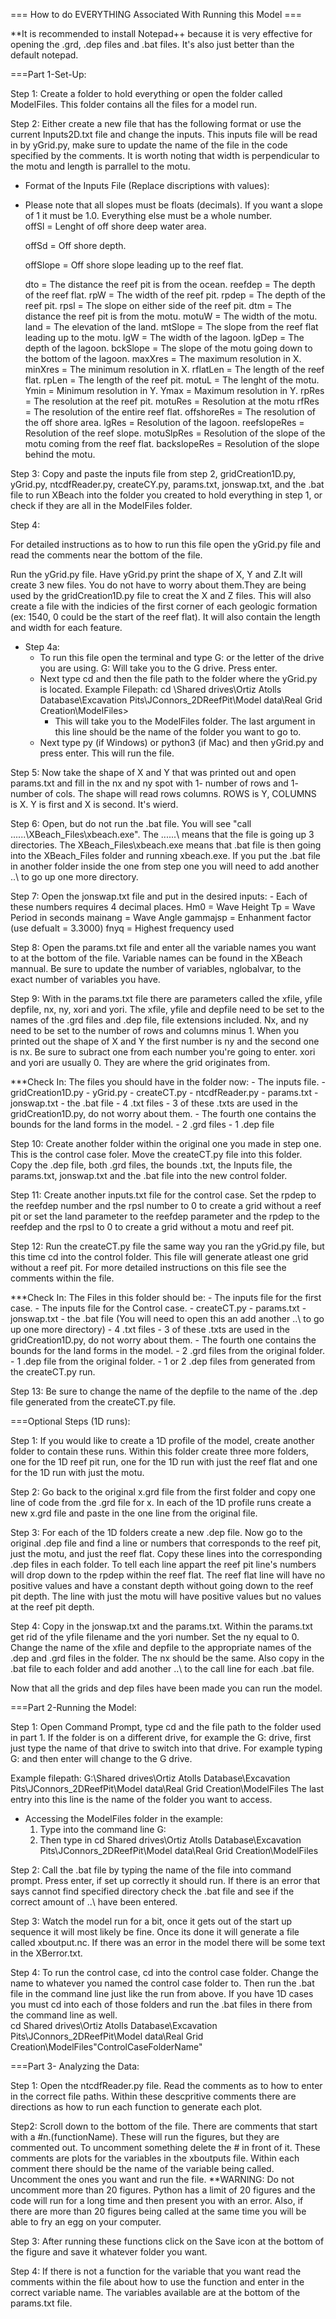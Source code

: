 === How to do EVERYTHING Associated With Running this Model ===

**It is recommended to install Notepad++ because it is very effective for opening
the .grd, .dep files and .bat files. It's also just better than the default notepad. 

===Part 1-Set-Up: 

Step 1: 
Create a folder to hold everything or open the folder called ModelFiles. This folder
contains all the files for a model run. 

Step 2: 
Either create a new file that has the following format or use the current
Inputs2D.txt file and change the inputs. This inputs file will be read in by 
yGrid.py, make sure to update the name of the file in the code specified by the 
comments. 
It is worth noting that width is perpendicular to the motu and length is parrallel
to the motu. 
- Format of the Inputs File (Replace discriptions with values): 
- Please note that all slopes must be floats (decimals). If you want a slope of 1 it must be 1.0. Everything else must be a whole number.  
	offSl = Lenght of off shore deep water area.
 
	offSd = Off shore depth.

	offSlope = Off shore slope leading up to the reef flat.

	dto = The distance the reef pit is from the ocean. 
	reefdep = The depth of the reef flat. 
	rpW = The width of the reef pit. 
	rpdep = The depth of the reef pit. 
	rpsl = The slope on either side of the reef pit. 
	dtm = The distance the reef pit is from the motu. 
	motuW = The width of the motu.
	land = The elevation of the land. 
	mtSlope = The slope from the reef flat leading up to the motu. 
	lgW = The width of the lagoon. 
	lgDep = The depth of the lagoon.
	bckSlope = The slope of the motu going down to the bottom of the lagoon.
	maxXres = The maximum resolution in X.
	minXres = The minimum resolution in X.
	rflatLen = The length of the reef flat. 
	rpLen = The length of the reef pit. 
	motuL = The lenght of the motu. 
	Ymin = Minimum resolution in Y. 
	Ymax = Maximum resolution in Y.
	rpRes = The resolution at the reef pit. 
	motuRes = Resolution at the motu
	rfRes = The resolution of the entire reef flat. 
	offshoreRes = The resolution of the off shore area. 
	lgRes = Resolution of the lagoon.
	reefslopeRes = Resolution of the reef slope. 
	motuSlpRes = Resolution of the slope of the motu coming from the reef flat. 
	backslopeRes = Resolution of the slope behind the motu. 
	
Step 3: 
Copy and paste the inputs file from step 2, gridCreation1D.py, yGrid.py,
ntcdfReader.py, createCY.py, params.txt, jonswap.txt, and the .bat file to run XBeach into 
the folder you created to hold everything in step 1, or check if they are all in the ModelFiles
folder. 

Step 4: 

For detailed instructions as to how to run this file open the yGrid.py file and 
read the comments near the bottom of the file. 

Run the yGrid.py file. Have yGrid.py print the shape of X, Y and Z.It will 
create 3 new files. You do not have to worry about them.They are being used 
by the gridCreation1D.py file to creat the X and Z files. This will also create 
a file with the indicies of the first corner of each geologic formation (ex: 1540, 0
could be the start of the reef flat). It will also contain the length and width for
each feature. 

 - Step 4a: 
	- To run this file open the terminal and type G: or the letter of the drive you are using. G: Will take 
		you to the G drive.
	Press enter. 
	- Next type cd and then the file path to the folder where the yGrid.py is located. 
		Example Filepath: cd \Shared drives\Ortiz Atolls Database\Excavation Pits\JConnors_2DReefPit\Model data\Real Grid Creation\ModelFiles>
		- This will take you to the ModelFiles folder. The last argument in this line should be the name of the folder you want to go to. 
	- Next type py (if Windows) or python3 (if Mac) and then yGrid.py and press enter. This will run the file. 

Step 5: 
Now take the shape of X and Y that was printed out and open params.txt and fill in the 
nx and ny spot with 1- number of rows and 1- number of cols. The shape will read rows columns. 
ROWS is Y, COLUMNS is X. Y is first and X is second. It's wierd. 

Step 6: 
Open, but do not run the .bat file. You will see "call ..\..\..\XBeach_Files\xbeach.exe".
The ..\..\..\ means that the file is going up 3 directories. The XBeach_Files\xbeach.exe means 
that .bat file is then going into the XBeach_Files folder and running xbeach.exe. If you put
the .bat file in another folder inside the one from step one you will need to add another 
..\ to go up one more directory. 

Step 7: 
Open the jonswap.txt file and put in the desired inputs: 
	- Each of these numbers requires 4 decimal places. 
	Hm0		 = Wave Height
	Tp 		 = Wave Period in seconds
	mainang  = Wave Angle
	gammajsp = Enhanment factor (use defualt = 3.3000) 
	fnyq	 = Highest frequency used

Step 8:
Open the params.txt file and enter all the variable names you want to 
at the bottom of the file. Variable names can be found in the XBeach 
mannual. Be sure to update the number of variables, nglobalvar, to the
exact number of variables you have. 

Step 9: 
With in the params.txt file there are parameters called the xfile, yfile
depfile, nx, ny, xori and yori. The xfile, yfile and depfile need to be set to the names
of the .grd files and .dep file, file extensions included. Nx, and ny need to be set to the 
number of rows and columns minus 1. When you printed out the shape of X and Y the first 
number is ny and the second one is nx. Be sure to subract one from each number you're 
going to enter. xori and yori are usually 0. They are where the grid originates from.
	
***Check In: The files you should have in the folder now:
	- The inputs file. 
	- gridCreation1D.py
	- yGrid.py
	- createCT.py
	- ntcdfReader.py
	- params.txt
	- jonswap.txt
	- the .bat file
	- 4 .txt files 
		- 3 of these .txts are used in the gridCreation1D.py, do not worry about them. 
		- The fourth one contains the bounds for the land forms in the model.
	- 2 .grd files 
	- 1 .dep file
	
Step 10: 
Create another folder within the original one you made in step one. This is the 
control case foler. Move the createCT.py file into this folder. Copy the .dep file, 
both .grd files, the bounds .txt, the Inputs file, the params.txt, jonswap.txt 
and the .bat file into the new control folder. 

Step 11: 
Create another inputs.txt file for the control case. Set the rpdep to the reefdep number 
and the rpsl number to 0 to create a grid without a reef pit or set the land parameter 
to the reefdep parameter and the rpdep to the reefdep and the rpsl to 0 to create a grid 
without a motu and reef pit. 

Step 12: 
Run the createCT.py file the same way you ran the yGrid.py file, but this time cd into the control folder. 
This file will generate atleast one grid without a reef pit. For more detailed instructions on this file 
see the comments within the file. 

***Check In: The Files in this folder should be: 
	- The inputs file for the first case.
	- The inputs file for the Control case.
	- createCT.py
	- params.txt
	- jonswap.txt
	- the .bat file (You will need to open this an add another ..\ to go up one more directory) 
	- 4 .txt files 
		- 3 of these .txts are used in the gridCreation1D.py, do not worry about them. 
		- The fourth one contains the bounds for the land forms in the model.
	- 2 .grd files from the original folder. 
	- 1 .dep file from the original folder. 
	- 1 or 2 .dep files from generated from the createCT.py run. 
	
Step 13: 
Be sure to change the name of the depfile to the name of the .dep file generated from the createCT.py file. 

===Optional Steps (1D runs):

Step 1: 
If you would like to create a 1D profile of the model, create another folder to contain these runs. Within this folder create three 
more folders, one for the 1D reef pit run, one for the 1D run with just the reef flat and one for the 1D run with just the motu. 

Step 2: 
Go back to the original x.grd file from the first folder and copy one line of code from the .grd file for x. In each of the
1D profile runs create a new x.grd file and paste in the one line from the original file. 

Step 3: 
For each of the 1D folders create a new .dep file. Now go to the original .dep file and find a line or numbers that corresponds to the reef pit, 
just the motu, and just the reef flat. Copy these lines into the corresponding .dep files in each folder. To tell each line appart 
the reef pit line's numbers will drop down to the rpdep within the reef flat. The reef flat line will have no positive values and have a 
constant depth without going down to the reef pit depth. The line with just the motu will have positive values but no values at the 
reef pit depth. 

Step 4: 
Copy in the jonswap.txt and the params.txt. Within the params.txt get rid of the yfile filename and the yori number. Set the ny equal to 0. Change the name of 
the xfile and depfile to the appropriate names of the .dep and .grd files in the folder. The nx should be the same. Also copy in the .bat file to each folder
and add another ..\ to the call line for each .bat file. 

Now that all the grids and dep files have been made you can run the model. 

===Part 2-Running the Model: 

Step 1: 
Open Command Prompt, type cd and the file path to the folder used in part 1. 
If the folder is on a different drive, for example the G: drive, first just type 
the name of that drive to switch into that drive. For example typing G: and then enter 
will change to the G drive. 

Example filepath: G:\Shared drives\Ortiz Atolls Database\Excavation Pits\JConnors_2DReefPit\Model data\Real Grid Creation\ModelFiles 
The last entry into this line is the name of the folder you want to access. 

- Accessing the ModelFiles folder in the example: 
	1. Type into the command line G: 
	2. Then type in cd Shared drives\Ortiz Atolls Database\Excavation Pits\JConnors_2DReefPit\Model data\Real Grid Creation\ModelFiles

Step 2: 
Call the .bat file by typing the name of the file into command prompt. Press enter, 
if set up correctly it should run. If there is an error that says cannot find specified
directory check the .bat file and see if the correct amount of ..\ have been entered. 

Step 3: 
Watch the model run for a bit, once it gets out of the start up sequence it will most 
likely be fine. Once its done it will generate a file called xboutput.nc. If there was an error 
in the model there will be some text in the XBerror.txt. 

Step 4: 
To run the control case, cd into the control case folder. Change the name to whatever you named the control case folder to. 
Then run the .bat file in the command line just like the run from above. If you have 1D cases you must cd into each of those folders 
and run the .bat files in there from the command line as well.  
cd Shared drives\Ortiz Atolls Database\Excavation Pits\JConnors_2DReefPit\Model data\Real Grid Creation\ModelFiles\"ControlCaseFolderName"

===Part 3- Analyzing the Data: 

Step 1: 
Open the ntcdfReader.py file. Read the comments as to how to enter in the correct file paths. 
Within these descpritive comments there are directions as how to run each function to generate 
each plot. 

Step2: 
Scroll down to the bottom of the file. There are comments that start with a #n.(functionName). These will run 
the figures, but they are commented out. To uncomment something delete the # in front of it. These comments are 
plots for the variables in the xboutputs file. Within each comment there should be the name of the variable being 
called. Uncomment the ones you want and run the file. 
**WARNING: Do not uncomment more than 20 figures. Python has a limit of 20 figures and the code will run for a long
time and then present you with an error. Also, if there are more than 20 figures being called at the same time you will
be able to fry an egg on your computer.  

Step 3: 
After running these functions click on the Save icon at the bottom of the figure and save it whatever folder you 
want. 

Step 4: 
If there is not a function for the variable that you want read the comments within the file about how to use the function 
and enter in the correct variable name. The variables available are at the bottom of the params.txt file. 
